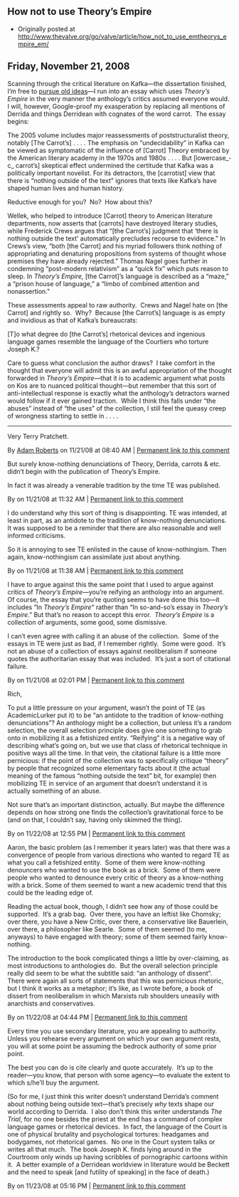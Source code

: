 ## How not to use Theory’s Empire

 * Originally posted at http://www.thevalve.org/go/valve/article/how_not_to_use_emtheorys_empire_em/

##  Friday, November 21, 2008 

Scanning through the critical literature on Kafka—the dissertation finished, I’m free to [pursue old ideas](http://acephalous.typepad.com/acephalous/2008/11/i-have-no-liter.html)—I run into an essay which uses _Theory’s Empire_ in the very manner the anthology’s critics assumed everyone would.  I will, however, Google-proof my exasperation by replacing all mentions of Derrida and things Derridean with cognates of the word carrot.  The essay begins:

The 2005 volume includes major reassessments of poststructuralist theory, notably [The Carrot’s] . . . . The emphasis on “undecidability” in Kafka can be viewed as symptomatic of the influence of [Carrot] Theory embraced by the American literary academy in the 1970s and 1980s . . . . But [lowercase_-c_ carrot’s] skeptical effect undermined the certitude that Kafka was a politically important novelist. For its detractors, the [carrotist] view that there is “nothing outside of the text” ignores that texts like Kafka’s have shaped human lives and human history. 

Reductive enough for you?  No?  How about this?

Wellek, who helped to introduce [Carrot] theory to American literature departments, now asserts that [carrots] have destroyed literary studies, while Frederick Crews argues that “[the Carrot’s] judgment that ‘there is nothing outside the text’ automatically precludes recourse to evidence.” In Crews’s view, “both [the Carrot] and his myriad followers think nothing of appropriating and denaturing propositions from systems of thought whose premises they have already rejected.” Thomas Nagel goes further in condemning “post-modern relativism” as a “quick fix” which puts reason to sleep. In _Theory’s Empire,_ [the Carrot]’s language is described as a “maze,” a “prison house of language,” a “limbo of combined attention and nonassertion."

These assessments appeal to raw authority.  Crews and Nagel hate on [the Carrot] and rightly so.  Why?  Because [the Carrot’s] language is as empty and invidious as that of Kafka’s bureaucrats:

[T]o what degree do [the Carrot’s] rhetorical devices and ingenious language games resemble the language of the Courtiers who torture Joseph K.?

Care to guess what conclusion the author draws?  I take comfort in the thought that everyone will admit this is an awful appropriation of the thought forwarded in _Theory’s Empire_—that it is to academic argument what posts on Kos are to nuanced political thought—but remember that this sort of anti-intellectual response is exactly what the anthology’s detractors warned would follow if it ever gained traction.  While I think this falls under “the abuses” instead of “the uses” of the collection, I still feel the queasy creep of wrongness starting to settle in . . . . 

---

[]()
Very Terry Pratchett.

By [Adam Roberts](http://adamroberts.com) on 11/21/08 at 08:40 AM | [Permanent link to this comment](http://www.thevalve.org/go/valve/article/how_not_to_use_emtheorys_empire_em/#23080)
[]()

But surely know-nothing denunciations of Theory, Derrida, carrots &amp; etc. didn’t begin with the publication of Theory’s Empire.

In fact it was already a venerable tradition by the time TE was published.

By  on 11/21/08 at 11:32 AM | [Permanent link to this comment](http://www.thevalve.org/go/valve/article/how_not_to_use_emtheorys_empire_em/#23083)
[]()

I do understand why this sort of thing is disappointing. TE was intended, at least in part, as an antidote to the tradition of know-nothing denunciations. It was supposed to be a reminder that there are also reasonable and well informed criticisms.

So it is annoying to see TE enlisted in the cause of know-nothingism. Then again, know-nothingism can assimilate just about anything.

By  on 11/21/08 at 11:38 AM | [Permanent link to this comment](http://www.thevalve.org/go/valve/article/how_not_to_use_emtheorys_empire_em/#23084)
[]()

I have to argue against this the same point that I used to argue against critics of _Theory’s Empire_—you’re reifying an anthology into an argument.  Of course, the essay that you’re quoting seems to have done this too—it includes “In _Theory’s Empire_“ rather than “In so-and-so’s essay in _Theory’s Empire_.”  But that’s no reason to accept this error.  _Theory’s Empire_ is a collection of arguments, some good, some dismissive.

I can’t even agree with calling it an abuse of the collection.  Some of the essays in TE were just as bad, if I remember rightly.  Some were good.  It’s not an abuse of a collection of essays against neoliberalism if someone quotes the authoritarian essay that was included.  It’s just a sort of citational failure.

By  on 11/21/08 at 02:01 PM | [Permanent link to this comment](http://www.thevalve.org/go/valve/article/how_not_to_use_emtheorys_empire_em/#23086)
[]()

Rich,

   To put a little pressure on your argument, wasn’t the point of TE (as AcademicLurker put it) to be “an antidote to the tradition of know-nothing denunciations”? An anthology might be a collection, but unless it’s a random selection, the overall selection principle does give one something to grab onto in mobilizing it as a fetishized entity. “Reifying” it is a negative way of describing what’s going on, but we use that class of rhetorical technique in positive ways all the time. In that vein, the citational failure is a little more pernicious: if the point of the collection was to specifically critique “theory” by people that recognized some elementary facts about it (the actual meaning of the famous “nothing outside the text” bit, for example) then   mobilizing TE in service of an argument that doesn’t understand it is actually something of an abuse.  

Not sure that’s an important distinction, actually. But maybe the difference depends on how strong one finds the collection’s gravitational force to be (and on that, I couldn’t say, having only skimmed the thing).

By  on 11/22/08 at 12:55 PM | [Permanent link to this comment](http://www.thevalve.org/go/valve/article/how_not_to_use_emtheorys_empire_em/#23089)
[]()

Aaron, the basic problem (as I remember it years later) was that there was a convergence of people from various directions who wanted to regard TE as what you call a fetishized entity.  Some of them were know-nothing denouncers who wanted to use the book as a brick.  Some of them were people who wanted to denounce every critic of theory as a know-nothing with a brick. Some of them seemed to want a new academic trend that this could be the leading edge of.  

Reading the actual book, though, I didn’t see how any of those could be supported.  It’s a grab bag.  Over there, you have an leftist like Chomsky; over there, you have a New Critic, over there, a conservative like Bauerlein, over there, a philosopher like Searle.  Some of them seemed (to me, anyways) to have engaged with theory; some of them seemed fairly know-nothing.

The introduction to the book complicated things a little by over-claiming, as most introductions to anthologies do.  But the overall selection principle really did seem to be what the subtitle said: “an anthology of dissent”.  There were again all sorts of statements that this was pernicious rhetoric, but I think it works as a metaphor; it’s like, as I wrote before, a book of dissert from neoliberalism in which Marxists rub shoulders uneasily with anarchists and conservatives.

By  on 11/22/08 at 04:44 PM | [Permanent link to this comment](http://www.thevalve.org/go/valve/article/how_not_to_use_emtheorys_empire_em/#23091)
[]()

Every time you use secondary literature, you are appealing to authority.  Unless you rehearse every argument on which your own argument rests, you will at some point be assuming the bedrock authority of some prior point.  

The best you can do is cite clearly and quote accurately.  It’s up to the reader—you know, that person with some agency—to evaluate the extent to which s/he’ll buy the argument.

(So for me, I just think this writer doesn’t understand Derrida’s comment about nothing being outside text—that’s precisely *why* texts shape our world according to Derrida.  I also don’t think this writer understands *The Trial*, for no one besides the priest at the end has a command of complex language games or rhetorical devices.  In fact, the language of the Court is one of physical brutality and psychological tortures: headgames and bodygames, not rhetorical games.  No one in the Court system talks or writes all that much.  The book Joseph K. finds lying around in the Courtroom only winds up having scribbles of pornographic cartoons within it.  A better example of a Derridean worldview in literature would be Beckett and the need to speak [and futility of speaking] in the face of death.)

By  on 11/23/08 at 05:16 PM | [Permanent link to this comment](http://www.thevalve.org/go/valve/article/how_not_to_use_emtheorys_empire_em/#23099)

